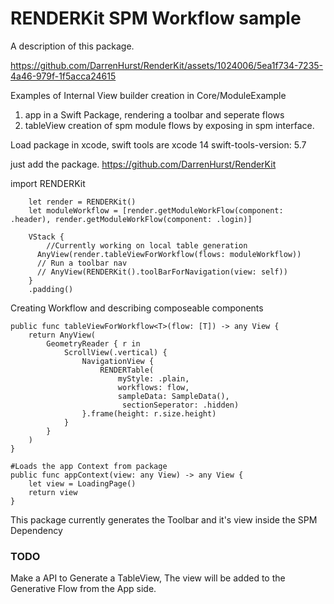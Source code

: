 # RENDERKit SPM Workflow sample

A description of this package.


https://github.com/DarrenHurst/RenderKit/assets/1024006/5ea1f734-7235-4a46-979f-1f5acca24615



Examples of Internal View builder creation in Core/ModuleExample

1.  app in a Swift Package, rendering a toolbar and seperate flows
2.  tableView creation of spm module flows by exposing in spm interface.

Load package in xcode, swift tools are xcode 14 swift-tools-version: 5.7

just add the package. 
https://github.com/DarrenHurst/RenderKit

import RENDERKit

        let render = RENDERKit()
        let moduleWorkflow = [render.getModuleWorkFlow(component: .header), render.getModuleWorkFlow(component: .login)]
     
        VStack {
            //Currently working on local table generation
          AnyView(render.tableViewForWorkflow(flows: moduleWorkflow))
          // Run a toolbar nav
          // AnyView(RENDERKit().toolBarForNavigation(view: self))
        }
        .padding()


Creating Workflow and describing composeable components

    public func tableViewForWorkflow<T>(flow: [T]) -> any View {
        return AnyView(
            GeometryReader { r in
                ScrollView(.vertical) {
                    NavigationView {
                        RENDERTable( 
                            myStyle: .plain,
                            workflows: flow,
                            sampleData: SampleData(),
                             sectionSeperator: .hidden)
                    }.frame(height: r.size.height)
                }
            }
        )
    }
    
    #Loads the app Context from package
    public func appContext(view: any View) -> any View {
        let view = LoadingPage()
        return view
    }
This package currently generates the Toolbar and it's view inside the SPM Dependency

### TODO

Make a API to Generate a TableView,  The view will be added to the Generative Flow from the App side.

